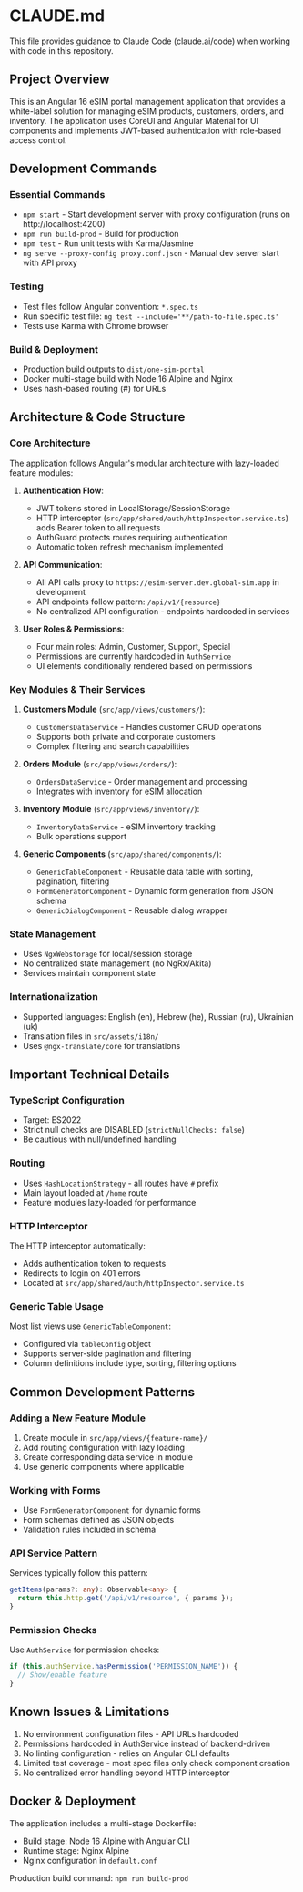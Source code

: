 # CLAUDE.md

This file provides guidance to Claude Code (claude.ai/code) when working with code in this repository.

## Project Overview

This is an Angular 16 eSIM portal management application that provides a white-label solution for managing eSIM products, customers, orders, and inventory. The application uses CoreUI and Angular Material for UI components and implements JWT-based authentication with role-based access control.

## Development Commands

### Essential Commands
- `npm start` - Start development server with proxy configuration (runs on http://localhost:4200)
- `npm run build-prod` - Build for production
- `npm test` - Run unit tests with Karma/Jasmine
- `ng serve --proxy-config proxy.conf.json` - Manual dev server start with API proxy

### Testing
- Test files follow Angular convention: `*.spec.ts`
- Run specific test file: `ng test --include='**/path-to-file.spec.ts'`
- Tests use Karma with Chrome browser

### Build & Deployment
- Production build outputs to `dist/one-sim-portal`
- Docker multi-stage build with Node 16 Alpine and Nginx
- Uses hash-based routing (#) for URLs

## Architecture & Code Structure

### Core Architecture
The application follows Angular's modular architecture with lazy-loaded feature modules:

1. **Authentication Flow**:
   - JWT tokens stored in LocalStorage/SessionStorage
   - HTTP interceptor (`src/app/shared/auth/httpInspector.service.ts`) adds Bearer token to all requests
   - AuthGuard protects routes requiring authentication
   - Automatic token refresh mechanism implemented

2. **API Communication**:
   - All API calls proxy to `https://esim-server.dev.global-sim.app` in development
   - API endpoints follow pattern: `/api/v1/{resource}`
   - No centralized API configuration - endpoints hardcoded in services

3. **User Roles & Permissions**:
   - Four main roles: Admin, Customer, Support, Special
   - Permissions are currently hardcoded in `AuthService`
   - UI elements conditionally rendered based on permissions

### Key Modules & Their Services

1. **Customers Module** (`src/app/views/customers/`):
   - `CustomersDataService` - Handles customer CRUD operations
   - Supports both private and corporate customers
   - Complex filtering and search capabilities

2. **Orders Module** (`src/app/views/orders/`):
   - `OrdersDataService` - Order management and processing
   - Integrates with inventory for eSIM allocation

3. **Inventory Module** (`src/app/views/inventory/`):
   - `InventoryDataService` - eSIM inventory tracking
   - Bulk operations support

4. **Generic Components** (`src/app/shared/components/`):
   - `GenericTableComponent` - Reusable data table with sorting, pagination, filtering
   - `FormGeneratorComponent` - Dynamic form generation from JSON schema
   - `GenericDialogComponent` - Reusable dialog wrapper

### State Management
- Uses `NgxWebstorage` for local/session storage
- No centralized state management (no NgRx/Akita)
- Services maintain component state

### Internationalization
- Supported languages: English (en), Hebrew (he), Russian (ru), Ukrainian (uk)
- Translation files in `src/assets/i18n/`
- Uses `@ngx-translate/core` for translations

## Important Technical Details

### TypeScript Configuration
- Target: ES2022
- Strict null checks are DISABLED (`strictNullChecks: false`)
- Be cautious with null/undefined handling

### Routing
- Uses `HashLocationStrategy` - all routes have `#` prefix
- Main layout loaded at `/home` route
- Feature modules lazy-loaded for performance

### HTTP Interceptor
The HTTP interceptor automatically:
- Adds authentication token to requests
- Redirects to login on 401 errors
- Located at `src/app/shared/auth/httpInspector.service.ts`

### Generic Table Usage
Most list views use `GenericTableComponent`:
- Configured via `tableConfig` object
- Supports server-side pagination and filtering
- Column definitions include type, sorting, filtering options

## Common Development Patterns

### Adding a New Feature Module
1. Create module in `src/app/views/{feature-name}/`
2. Add routing configuration with lazy loading
3. Create corresponding data service in module
4. Use generic components where applicable

### Working with Forms
- Use `FormGeneratorComponent` for dynamic forms
- Form schemas defined as JSON objects
- Validation rules included in schema

### API Service Pattern
Services typically follow this pattern:
```typescript
getItems(params?: any): Observable<any> {
  return this.http.get('/api/v1/resource', { params });
}
```

### Permission Checks
Use `AuthService` for permission checks:
```typescript
if (this.authService.hasPermission('PERMISSION_NAME')) {
  // Show/enable feature
}
```

## Known Issues & Limitations

1. No environment configuration files - API URLs hardcoded
2. Permissions hardcoded in AuthService instead of backend-driven
3. No linting configuration - relies on Angular CLI defaults
4. Limited test coverage - most spec files only check component creation
5. No centralized error handling beyond HTTP interceptor

## Docker & Deployment

The application includes a multi-stage Dockerfile:
- Build stage: Node 16 Alpine with Angular CLI
- Runtime stage: Nginx Alpine
- Nginx configuration in `default.conf`

Production build command: `npm run build-prod`